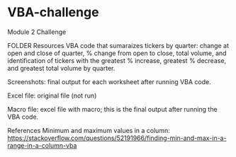 # VBA-challenge
Module 2 Challenge

FOLDER Resources
VBA code that sumaraizes tickers by quarter: change at open and close of quarter, % change from open to close, total volume, and identification of tickers with the greatest % increase, greatest % decrease, and greatest total volume by quarter.

Screenshots: final output for each worksheet after running VBA code.

Excel file: original file (not run)

Macro file: excel file with macro; this is the final output after running the VBA code.

References
Minimum and maximum values in a column: https://stackoverflow.com/questions/52191966/finding-min-and-max-in-a-range-in-a-column-vba
